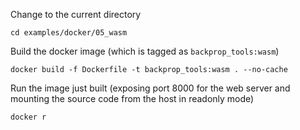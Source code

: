 Change to the current directory
```
cd examples/docker/05_wasm
```
Build the docker image (which is tagged as `backprop_tools:wasm`)
```
docker build -f Dockerfile -t backprop_tools:wasm . --no-cache
````
Run the image just built (exposing port 8000 for the web server and mounting the source code from the host in readonly mode)
```
docker r